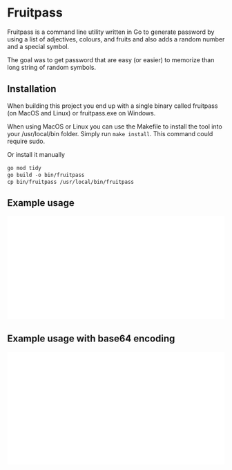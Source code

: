 # Fruitpass

Fruitpass is a command line utility written in Go to generate password by using a list of adjectives, colours, and fruits and also adds a random number and a special symbol.

The goal was to get password that are easy (or easier) to memorize than long string of random symbols.

## Installation

When building this project you end up with a single binary called fruitpass (on MacOS and Linux) or fruitpass.exe on Windows.

When using MacOS or Linux you can use the Makefile to install the tool into your /usr/local/bin folder. Simply run `make install`. This command could require sudo.

Or install it manually

```
go mod tidy
go build -o bin/fruitpass
cp bin/fruitpass /usr/local/bin/fruitpass
```

## Example usage

<img src=".github/assets/basic-usage.svg" />

## Example usage with base64 encoding

<img src=".github/assets/usage-encode.svg" />
